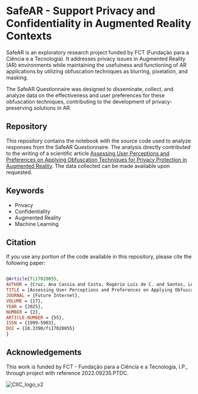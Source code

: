 # SafeAR - Support Privacy and Confidentiality in Augmented Reality Contexts

SafeAR is an exploratory research project funded by FCT (Fundação para a Ciência e a Tecnologia). It addresses privacy issues in Augmented Reality (AR) environments while maintaining the usefulness and functioning of AR applications by utilizing obfuscation techniques as blurring, pixelation, and masking.

The SafeAR Questionnaire was designed to disseminate, collect, and analyze data on the effectiveness and user preferences for these obfuscation techniques, contributing to the development of privacy-preserving solutions in AR.

## Repository

This repository contains the notebook with the source code used to analyze responses from the SafeAR Questionnaire. The analysis directly contributed to the writing of a scientific article [Assessing User Perceptions and Preferences on Applying Obfuscation Techniques for Privacy Protection in Augmented Reality](https://www.mdpi.com/1999-5903/17/2/55). The data collected can be made available upon requested.

## Keywords
- Privacy
- Confidentiality
- Augmented Reality
- Machine Learning

## Citation 

If you use any portion of the code available in this repository, please cite the following paper:

```bibtex

@Article{fi17020055,
AUTHOR = {Cruz, Ana Cassia and Costa, Rogério Luís de C. and Santos, Leonel and Rabadão, Carlos and Marto, Anabela and Gonçalves, Alexandrino},
TITLE = {Assessing User Perceptions and Preferences on Applying Obfuscation Techniques for Privacy Protection in Augmented Reality},
JOURNAL = {Future Internet},
VOLUME = {17},
YEAR = {2025},
NUMBER = {2},
ARTICLE-NUMBER = {55},
ISSN = {1999-5903},
DOI = {10.3390/fi17020055}
}

```


## Acknowledgements
This work is funded by FCT - Fundação para a Ciência e a Tecnologia, I.P., through project with reference 2022.09235.PTDC.

![CIIC_logo_v2](https://github.com/user-attachments/assets/98a7106e-9ade-4b8c-93aa-0f7cd8781b7d)

